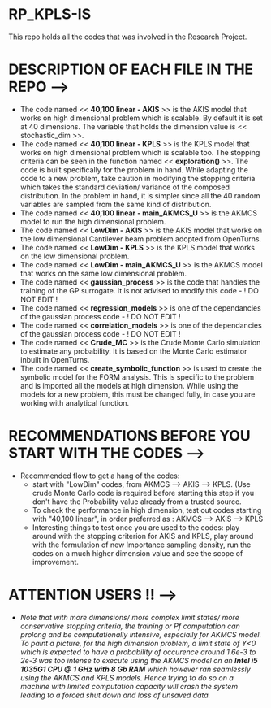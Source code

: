 # **RP_KPLS-IS**
This repo holds all the codes that was involved in the Research Project.

# DESCRIPTION OF EACH FILE IN THE REPO -->

* The code named << **40,100 linear - AKIS** >> is the AKIS model that works on high dimensional problem which is scalable. By default it is set at 40 dimensions. The variable that holds the dimension value is << stochastic_dim >>.
* The code named << **40,100 linear - KPLS** >> is the KPLS model that works on high dimensional problem which is scalable too. The stopping criteria can be seen in the function named << **exploration()** >>. The code is built specifically for the problem in hand. While adapting the code to a new problem, take caution in modifying the stopping criteria which takes the standard deviation/ variance of the composed distribution. In the problem in hand, it is simpler since all the 40 random variables are sampled from the same kind of distribution.
* The code named << **40,100 linear - main_AKMCS_U** >> is the AKMCS model to run the high dimensional problem.
* The code named << **LowDim - AKIS** >> is the AKIS model that works on the low dimensional Cantilever beam problem adopted from OpenTurns.
* The code named << **LowDim - KPLS** >> is the KPLS model that works on the low dimensional problem.
* The code named << **LowDim - main_AKMCS_U** >> is the AKMCS model that works on the same low dimensional problem.
* The code named << **gaussian_process** >> is the code that handles the training of the GP surrogate. It is not advised to modify this code - ! DO NOT EDIT !
* The code named << **regression_models** >> is one of the dependancies of the gaussian process code - ! DO NOT EDIT !
* The code named << **correlation_models** >> is one of the dependancies of the gaussian process code - ! DO NOT EDIT !
* The code named << **Crude_MC** >> is the Crude Monte Carlo simulation to estimate any probability. It is based on the Monte Carlo estimator inbuilt in OpenTurns.
* The code named << **create_symbolic_function** >> is used to create the symbolic model for the FORM analysis. This is specific to the problem and is imported all the models at high dimension. While using the models for a new problem, this must be changed fully, in case you are working with analytical function.

# RECOMMENDATIONS BEFORE YOU START WITH THE CODES -->

- Recommended flow to get a hang of the codes:
  - start with "LowDim" codes, from AKMCS --> AKIS --> KPLS. (Use crude Monte Carlo code is required before starting this step if you don't have the Probability value already from a trusted source.
  - To check the performance in high dimension, test out codes starting with  "40,100 linear", in order preferred as : AKMCS --> AKIS --> KPLS
  - Interesting things to test once you are used to the codes: play around with the stopping criterion for AKIS and KPLS, play around with the formulation of new Importance sampling density, run the codes on a much higher dimension value and see the scope of improvement.
 
# ATTENTION USERS !! -->

- _Note that with more dimensions/ more complex limit states/ more conservative stopping criteria, the training or Pf computation can prolong and be computationally intensive, especially for AKMCS model. To paint a picture, for the high dimension problem, a limit state of Y<0 which is expected to have a probability of occurence around 1.6e-3 to 2e-3 was too intense to execute using the AKMCS model on an **Intel i5 1035G1 CPU @ 1 GHz with 8 Gb RAM** which however ran seamlessly using the AKMCS and KPLS models. Hence trying to do so on a machine with limited computation capacity will crash the system leading to a forced shut down and loss of unsaved data._
